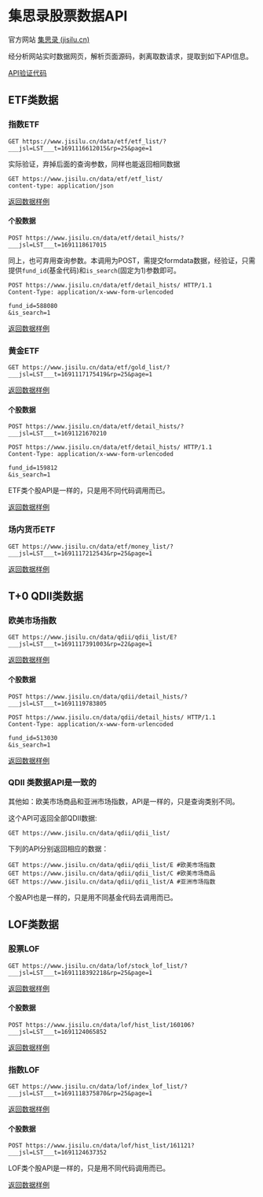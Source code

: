 # 集思录股票数据API

官方网站 [集思录 (jisilu.cn)](https://www.jisilu.cn/)

经分析网站实时数据网页，解析页面源码，剥离取数请求，提取到如下API信息。

[API验证代码](./api.http)

## ETF类数据

### 指数ETF 

```
GET https://www.jisilu.cn/data/etf/etf_list/?___jsl=LST___t=1691116612015&rp=25&page=1
```

实际验证，弃掉后面的查询参数，同样也能返回相同数据

```
GET https://www.jisilu.cn/data/etf/etf_list/
content-type: application/json
```

[返回数据样例](./etf-1-Response.json)

#### 个股数据

```
POST https://www.jisilu.cn/data/etf/detail_hists/?___jsl=LST___t=1691118617015
```

同上，也可弃用查询参数。本调用为POST，需提交formdata数据，经验证，只需提供`fund_id`(基金代码)和`is_search`(固定为1)参数即可。

```
POST https://www.jisilu.cn/data/etf/detail_hists/ HTTP/1.1
Content-Type: application/x-www-form-urlencoded

fund_id=588080
&is_search=1
```

[返回数据样例](./etf-1d-Response.json)

### 黄金ETF

```
GET https://www.jisilu.cn/data/etf/gold_list/?___jsl=LST___t=1691117175419&rp=25&page=1
```

[返回数据样例](./etf-2-Response.json)

#### 个股数据

```
POST https://www.jisilu.cn/data/etf/detail_hists/?___jsl=LST___t=1691121670210
```

```
POST https://www.jisilu.cn/data/etf/detail_hists/ HTTP/1.1
Content-Type: application/x-www-form-urlencoded

fund_id=159812
&is_search=1
```

ETF类个股API是一样的，只是用不同代码调用而已。

[返回数据样例](./etf-2d-Response.json)


### 场内货币ETF

```
GET https://www.jisilu.cn/data/etf/money_list/?___jsl=LST___t=1691117212543&rp=25&page=1
```

[返回数据样例](./etf-3-Response.json)


## T+0 QDII类数据

### 欧美市场指数

```
GET https://www.jisilu.cn/data/qdii/qdii_list/E?___jsl=LST___t=1691117391003&rp=22&page=1
```

[返回数据样例](./etf-4-Response.json)

#### 个股数据

```
POST https://www.jisilu.cn/data/qdii/detail_hists/?___jsl=LST___t=1691119783805
```

```
POST https://www.jisilu.cn/data/qdii/detail_hists/ HTTP/1.1
Content-Type: application/x-www-form-urlencoded

fund_id=513030
&is_search=1
```

[返回数据样例](./etf-4d-Response.json)


### QDII 类数据API是一致的

其他如：欧美市场商品和亚洲市场指数，API是一样的，只是查询类别不同。

这个API可返回全部QDII数据:

```
GET https://www.jisilu.cn/data/qdii/qdii_list/
```

下列的API分别返回相应的数据：

```
GET https://www.jisilu.cn/data/qdii/qdii_list/E #欧美市场指数
GET https://www.jisilu.cn/data/qdii/qdii_list/C #欧美市场商品
GET https://www.jisilu.cn/data/qdii/qdii_list/A #亚洲市场指数
```

个股API也是一样的，只是用不同基金代码去调用而已。


## LOF类数据

### 股票LOF

```
GET https://www.jisilu.cn/data/lof/stock_lof_list/?___jsl=LST___t=1691118392218&rp=25&page=1
```


[返回数据样例](./lof-1-Response.json)


#### 个股数据

```
POST https://www.jisilu.cn/data/lof/hist_list/160106?___jsl=LST___t=1691124065852
```

[返回数据样例](./lof-1d-Response.json)

### 指数LOF

```
GET https://www.jisilu.cn/data/lof/index_lof_list/?___jsl=LST___t=1691118375870&rp=25&page=1
```

[返回数据样例](./lof-2-Response.json)

#### 个股数据

```
POST https://www.jisilu.cn/data/lof/hist_list/161121?___jsl=LST___t=1691124637352
```

LOF类个股API是一样的，只是用不同代码调用而已。

[返回数据样例](./lof-2d-Response.json)
